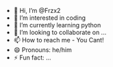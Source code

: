 - 👋 Hi, I’m @Frzx2
- 👀 I’m interested in coding
- 🌱 I’m currently learning python
- 💞️ I’m looking to collaborate on ...
- 📫 How to reach me - You Cant!
- 😄 Pronouns: he/him
- ⚡ Fun fact: ...

<!---
Frzx2/Frzx2 is a ✨ special ✨ repository because its `README.md` (this file) appears on your GitHub profile.
You can click the Preview link to take a look at your changes.
--->
